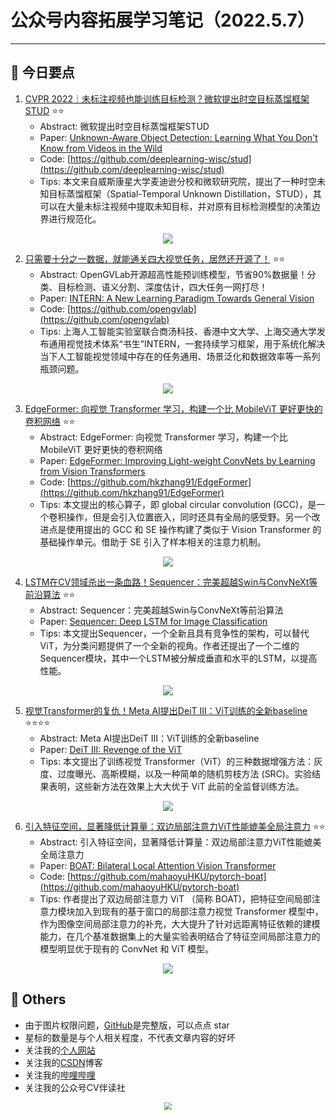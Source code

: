 # 公众号内容拓展学习笔记（2022.5.7）

------



## :paperclip:  今日要点

1. [CVPR 2022｜未标注视频也能训练目标检测？微软提出时空目标蒸馏框架STUD](https://mp.weixin.qq.com/s/JNfHqH09byZ5JSfQ8BuUhA)         :star::star:
   - Abstract: 微软提出时空目标蒸馏框架STUD
   - Paper: [Unknown-Aware Object Detection: Learning What You Don't Know from Videos in the Wild](https://arxiv.org/abs/2203.03800)
   - Code: [https://github.com/deeplearning-wisc/stud](https://github.com/deeplearning-wisc/stud)
   - Tips:  本文来自威斯康星大学麦迪逊分校和微软研究院，提出了一种时空未知目标蒸馏框架（Spatial-Temporal Unknown Distillation，STUD），其可以在大量未标注视频中提取未知目标，并对原有目标检测模型的决策边界进行规范化。

<div align=center><img src="https://mmbiz.qpic.cn/mmbiz_png/ibaXaPIy7jV10vZ2WZibxcTF80j2qX8URQoFXtHsEHeOoGLd2KHNnQNhTDG736J7Z7iblIQ43hxcnzUyIzb27UJkA/640?wx_fmt=png&wxfrom=5&wx_lazy=1&wx_co=1" style='zoom:100%'>
</div>




2. [只需要十分之一数据，就能通关四大视觉任务，居然还开源了！](https://mp.weixin.qq.com/s/7R8DgOvqxlcjCYhgAqrd2g)       :star::star:
   - Abstract: OpenGVLab开源超高性能预训练模型，节省90%数据量！分类、目标检测、语义分割、深度估计，四大任务一网打尽！
   - Paper: [INTERN: A New Learning Paradigm Towards General Vision](arxiv.org/abs/2111.08687)
   - Code: [https://github.com/opengvlab](https://github.com/opengvlab)
   - Tips: 上海人工智能实验室联合商汤科技、香港中文大学、上海交通大学发布通用视觉技术体系“书生”INTERN，一套持续学习框架，用于系统化解决当下人工智能视觉领域中存在的任务通用、场景泛化和数据效率等一系列瓶颈问题。

<div align=center><img src="https://mmbiz.qpic.cn/mmbiz_png/cNFA8C0uVPsNMYMVjuI9CJjjx6SibFTbnjibEqgN3dA0DWfUXE9zhRL45mZIHydozklgmXMeiaXetic7g8UAzSb2DA/640?wx_fmt=png&wxfrom=5&wx_lazy=1&wx_co=1" style='zoom:100%'>
</div>



3. [EdgeFormer: 向视觉 Transformer 学习，构建一个比 MobileViT 更好更快的卷积网络](https://mp.weixin.qq.com/s/R53VtsmH7sAkPQ6UXvw4LQ)       :star::star:
   - Abstract: EdgeFormer: 向视觉 Transformer 学习，构建一个比 MobileViT 更好更快的卷积网络
   - Paper: [EdgeFormer: Improving Light-weight ConvNets by Learning from Vision Transformers](https://arxiv.org/abs/2203.03952)
   - Code: [https://github.com/hkzhang91/EdgeFormer](https://github.com/hkzhang91/EdgeFormer)
   - Tips: 本文提出的核心算子，即 global circular convolution (GCC)，是一个卷积操作，但是会引入位置嵌入，同时还具有全局的感受野。另一个改进点是使用提出的 GCC 和 SE 操作构建了类似于 Vision Transformer 的基础操作单元。借助于 SE 引入了样本相关的注意力机制。
<div align=center><img src="https://mmbiz.qpic.cn/mmbiz_png/V2E1ll6kaTWg50IKKplAickSELFnEHvzJmgyjsLn4sNc9WppZiaRhMzzOiawwU0frhLxA9GyjACfypVCmOaFC1hGg/640?wx_fmt=png&wxfrom=5&wx_lazy=1&wx_co=1" style='zoom:100%'>
</div>



4. [LSTM在CV领域杀出一条血路！Sequencer：完美超越Swin与ConvNeXt等前沿算法](https://mp.weixin.qq.com/s/gv9TTnk84AOGwECUBqRjsg)       :star::star:
   - Abstract: Sequencer：完美超越Swin与ConvNeXt等前沿算法
   - Paper: [Sequencer: Deep LSTM for Image Classification](https://arxiv.org/abs/2205.01972)
   - Tips: 本文提出Sequencer，一个全新且具有竞争性的架构，可以替代ViT，为分类问题提供了一个全新的视角。作者还提出了一个二维的Sequencer模块，其中一个LSTM被分解成垂直和水平的LSTM，以提高性能。

<div align=center><img src="https://mmbiz.qpic.cn/sz_mmbiz_jpg/gYUsOT36vfraib0TMLNymB7s3Fcpd7KSHxZDX3ib5Wa3mUnhAXhYb7omhNMiczfhjMPKlCoqsLqQBcMYrQDzKktXA/640?wx_fmt=jpeg&wxfrom=5&wx_lazy=1&wx_co=1" style='zoom:100%'>
</div>



5. [视觉Transformer的复仇！Meta AI提出DeiT III：ViT训练的全新baseline](https://mp.weixin.qq.com/s/hhSY5qv6mCDlBmNgu-VWUw)       :star::star::star::star:
   - Abstract: Meta AI提出DeiT III：ViT训练的全新baseline
   - Paper: [DeiT III: Revenge of the ViT](https://arxiv.org/abs/2204.07118)
   - Tips: 本文提出了训练视觉 Transformer（ViT）的三种数据增强方法：灰度、过度曝光、高斯模糊，以及一种简单的随机剪枝方法 (SRC)。实验结果表明，这些新方法在效果上大大优于 ViT 此前的全监督训练方法。

<div align=center><img src="https://mmbiz.qpic.cn/mmbiz_png/KmXPKA19gW9JnGBvutVGOzsvCtYyHib8Zicfr3RBYjWFDMKczdE5X0X5Jx2DW3xlYj2gDogHWNDXVgFnicVic2YrMA/640?wx_fmt=png&wxfrom=5&wx_lazy=1&wx_co=1" style='zoom:100%'>
</div>



6. [引入特征空间，显著降低计算量：双边局部注意力ViT性能媲美全局注意力](https://mp.weixin.qq.com/s/487MBvfsy6s4chLCTD3MYQ)       :star::star:
   - Abstract: 引入特征空间，显著降低计算量：双边局部注意力ViT性能媲美全局注意力
   - Paper: [BOAT: Bilateral Local Attention Vision Transformer](https://arxiv.org/pdf/2201.13027v1.pdf)
   - Code: [https://github.com/mahaoyuHKU/pytorch-boat](https://github.com/mahaoyuHKU/pytorch-boat)
   - Tips: 作者提出了双边局部注意力 ViT （简称 BOAT)，把特征空间局部注意力模块加入到现有的基于窗口的局部注意力视觉 Transformer 模型中，作为图像空间局部注意力的补充，大大提升了针对远距离特征依赖的建模能力，在几个基准数据集上的大量实验表明结合了特征空间局部注意力的模型明显优于现有的 ConvNet 和 ViT 模型。

<div align=center><img src="https://mmbiz.qpic.cn/mmbiz_png/KmXPKA19gWicLY3WEsU1F8x72suaCqRMdsV0Hrp9gbQBsd66fEIo6Kib4MD4rt7SI0DtfQ5XJsmI3Fsqb7Bh2odw/640?wx_fmt=png&wxfrom=5&wx_lazy=1&wx_co=1" style='zoom:100%'>
</div>




## :paperclip:  Others

- 由于图片权限问题，[GitHub](https://github.com/xiaoxuebajie/dairly_learning)是完整版，可以点点 star
- 星标的数量是与个人相关程度，不代表文章内容的好坏
- 关注我的[个人网站](http://www.cvbds.cn/)
- 关注我的[CSDN](https://blog.csdn.net/xiaoxuebajie)博客
- 关注我的[哔哩哔哩](https://space.bilibili.com/424394389)
- 关注我的公众号CV伴读社

<div align=center><img src="https://img-blog.csdnimg.cn/202005031406335.jpg" style='zoom:80%'>
</div>